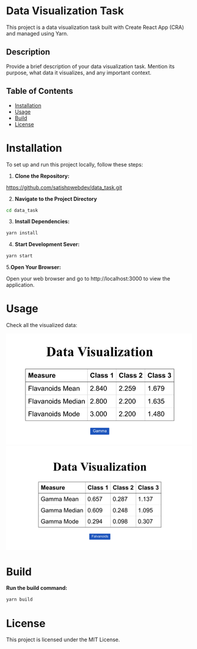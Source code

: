 # Data Visualization Task

This project is a data visualization task built with Create React App (CRA) and managed using Yarn.

## Description

Provide a brief description of your data visualization task. Mention its purpose, what data it visualizes, and any important context.

## Table of Contents

-  [Installation](#installation)
-  [Usage](#usage)
-  [Build](#build)
-  [License](#license)

# Installation

To set up and run this project locally, follow these steps:

1. **Clone the Repository:**

https://github.com/satishpwebdev/data_task.git

2. **Navigate to the Project Directory**

```sh
cd data_task
```

3. **Install Dependencies:**

```sh
yarn install
```

4. **Start Development Sever:**

```sh
yarn start
```

5.**Open Your Browser:**

Open your web browser and go to http://localhost:3000 to view the application.

# Usage

Check all the visualized data:

![Screenshot 1](public/Screenshot_Task_1.png)
![Screenshot 2](public/Screenshot_Task_2.png)

# Build

**Run the build command:**

```sh
yarn build
```

# License

This project is licensed under the MIT License.

